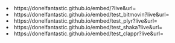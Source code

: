 
<li>https://donelfantastic.github.io/embed/?live&url=</li>

<li>https://donelfantastic.github.io/embed/test_bitmovin?live&url=</li>

<li>https://donelfantastic.github.io/embed/test_plyr?live&url=</li>


<li>https://donelfantastic.github.io/embed/test_shaka?live&url=</li>

<li>https://donelfantastic.github.io/embed/test_clappr?live&url=</li>
